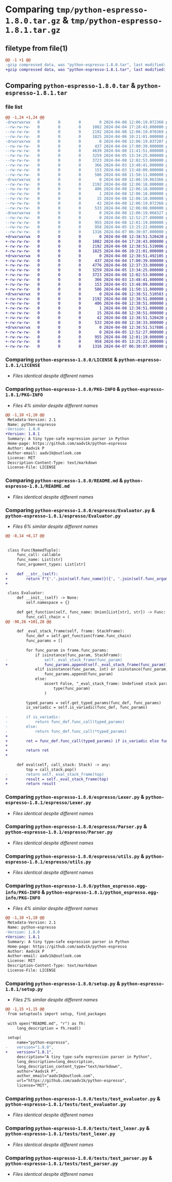 # Comparing `tmp/python-espresso-1.8.0.tar.gz` & `tmp/python-espresso-1.8.1.tar.gz`

## filetype from file(1)

```diff
@@ -1 +1 @@
-gzip compressed data, was "python-espresso-1.8.0.tar", last modified: Mon Apr  8 12:06:19 2024, max compression
+gzip compressed data, was "python-espresso-1.8.1.tar", last modified: Mon Apr  8 12:38:51 2024, max compression
```

## Comparing `python-espresso-1.8.0.tar` & `python-espresso-1.8.1.tar`

### file list

```diff
@@ -1,24 +1,24 @@
-drwxrwxrwx   0        0        0        0 2024-04-08 12:06:19.072368 python-espresso-1.8.0/
--rw-rw-rw-   0        0        0     1082 2024-04-04 17:28:43.000000 python-espresso-1.8.0/LICENSE
--rw-rw-rw-   0        0        0     2192 2024-04-08 12:06:19.070369 python-espresso-1.8.0/PKG-INFO
--rw-rw-rw-   0        0        0     1825 2024-04-06 10:21:01.000000 python-espresso-1.8.0/README.md
-drwxrwxrwx   0        0        0        0 2024-04-08 12:06:19.037207 python-espresso-1.8.0/espresso/
--rw-rw-rw-   0        0        0      437 2024-04-04 17:00:39.000000 python-espresso-1.8.0/espresso/Context.py
--rw-rw-rw-   0        0        0     4639 2024-04-08 11:41:51.000000 python-espresso-1.8.0/espresso/Evaluator.py
--rw-rw-rw-   0        0        0     3259 2024-04-05 13:34:25.000000 python-espresso-1.8.0/espresso/Lexer.py
--rw-rw-rw-   0        0        0     3723 2024-04-08 12:02:53.000000 python-espresso-1.8.0/espresso/Parser.py
--rw-rw-rw-   0        0        0      366 2024-04-03 13:48:41.000000 python-espresso-1.8.0/espresso/__init__.py
--rw-rw-rw-   0        0        0      153 2024-04-03 13:48:09.000000 python-espresso-1.8.0/espresso/exceptions.py
--rw-rw-rw-   0        0        0      586 2024-04-08 11:50:11.000000 python-espresso-1.8.0/espresso/utils.py
-drwxrwxrwx   0        0        0        0 2024-04-08 12:06:19.063366 python-espresso-1.8.0/python_espresso.egg-info/
--rw-rw-rw-   0        0        0     2192 2024-04-08 12:06:18.000000 python-espresso-1.8.0/python_espresso.egg-info/PKG-INFO
--rw-rw-rw-   0        0        0      406 2024-04-08 12:06:18.000000 python-espresso-1.8.0/python_espresso.egg-info/SOURCES.txt
--rw-rw-rw-   0        0        0        1 2024-04-08 12:06:18.000000 python-espresso-1.8.0/python_espresso.egg-info/dependency_links.txt
--rw-rw-rw-   0        0        0       15 2024-04-08 12:06:18.000000 python-espresso-1.8.0/python_espresso.egg-info/top_level.txt
--rw-rw-rw-   0        0        0       42 2024-04-08 12:06:19.072368 python-espresso-1.8.0/setup.cfg
--rw-rw-rw-   0        0        0      533 2024-04-08 12:06:08.000000 python-espresso-1.8.0/setup.py
-drwxrwxrwx   0        0        0        0 2024-04-08 12:06:19.068327 python-espresso-1.8.0/tests/
--rw-rw-rw-   0        0        0        0 2024-04-05 12:52:27.000000 python-espresso-1.8.0/tests/__init__.py
--rw-rw-rw-   0        0        0      955 2024-04-08 12:01:19.000000 python-espresso-1.8.0/tests/test_evaluator.py
--rw-rw-rw-   0        0        0      958 2024-04-05 13:25:22.000000 python-espresso-1.8.0/tests/test_lexer.py
--rw-rw-rw-   0        0        0     1316 2024-04-07 06:30:07.000000 python-espresso-1.8.0/tests/test_parser.py
+drwxrwxrwx   0        0        0        0 2024-04-08 12:38:51.520420 python-espresso-1.8.1/
+-rw-rw-rw-   0        0        0     1082 2024-04-04 17:28:43.000000 python-espresso-1.8.1/LICENSE
+-rw-rw-rw-   0        0        0     2192 2024-04-08 12:38:51.519006 python-espresso-1.8.1/PKG-INFO
+-rw-rw-rw-   0        0        0     1825 2024-04-06 10:21:01.000000 python-espresso-1.8.1/README.md
+drwxrwxrwx   0        0        0        0 2024-04-08 12:38:51.492105 python-espresso-1.8.1/espresso/
+-rw-rw-rw-   0        0        0      437 2024-04-04 17:00:39.000000 python-espresso-1.8.1/espresso/Context.py
+-rw-rw-rw-   0        0        0     4776 2024-04-08 12:37:33.000000 python-espresso-1.8.1/espresso/Evaluator.py
+-rw-rw-rw-   0        0        0     3259 2024-04-05 13:34:25.000000 python-espresso-1.8.1/espresso/Lexer.py
+-rw-rw-rw-   0        0        0     3723 2024-04-08 12:02:53.000000 python-espresso-1.8.1/espresso/Parser.py
+-rw-rw-rw-   0        0        0      366 2024-04-03 13:48:41.000000 python-espresso-1.8.1/espresso/__init__.py
+-rw-rw-rw-   0        0        0      153 2024-04-03 13:48:09.000000 python-espresso-1.8.1/espresso/exceptions.py
+-rw-rw-rw-   0        0        0      586 2024-04-08 11:50:11.000000 python-espresso-1.8.1/espresso/utils.py
+drwxrwxrwx   0        0        0        0 2024-04-08 12:38:51.510583 python-espresso-1.8.1/python_espresso.egg-info/
+-rw-rw-rw-   0        0        0     2192 2024-04-08 12:38:51.000000 python-espresso-1.8.1/python_espresso.egg-info/PKG-INFO
+-rw-rw-rw-   0        0        0      406 2024-04-08 12:38:51.000000 python-espresso-1.8.1/python_espresso.egg-info/SOURCES.txt
+-rw-rw-rw-   0        0        0        1 2024-04-08 12:38:51.000000 python-espresso-1.8.1/python_espresso.egg-info/dependency_links.txt
+-rw-rw-rw-   0        0        0       15 2024-04-08 12:38:51.000000 python-espresso-1.8.1/python_espresso.egg-info/top_level.txt
+-rw-rw-rw-   0        0        0       42 2024-04-08 12:38:51.520420 python-espresso-1.8.1/setup.cfg
+-rw-rw-rw-   0        0        0      533 2024-04-08 12:38:33.000000 python-espresso-1.8.1/setup.py
+drwxrwxrwx   0        0        0        0 2024-04-08 12:38:51.517886 python-espresso-1.8.1/tests/
+-rw-rw-rw-   0        0        0        0 2024-04-05 12:52:27.000000 python-espresso-1.8.1/tests/__init__.py
+-rw-rw-rw-   0        0        0      955 2024-04-08 12:01:19.000000 python-espresso-1.8.1/tests/test_evaluator.py
+-rw-rw-rw-   0        0        0      958 2024-04-05 13:25:22.000000 python-espresso-1.8.1/tests/test_lexer.py
+-rw-rw-rw-   0        0        0     1316 2024-04-07 06:30:07.000000 python-espresso-1.8.1/tests/test_parser.py
```

### Comparing `python-espresso-1.8.0/LICENSE` & `python-espresso-1.8.1/LICENSE`

 * *Files identical despite different names*

### Comparing `python-espresso-1.8.0/PKG-INFO` & `python-espresso-1.8.1/PKG-INFO`

 * *Files 4% similar despite different names*

```diff
@@ -1,10 +1,10 @@
 Metadata-Version: 2.1
 Name: python-espresso
-Version: 1.8.0
+Version: 1.8.1
 Summary: A tiny type-safe expression parser in Python
 Home-page: https://github.com/aadv1k/python-espresso
 Author: Aadvik P
 Author-email: aadv1k@outlook.com
 License: MIT
 Description-Content-Type: text/markdown
 License-File: LICENSE
```

### Comparing `python-espresso-1.8.0/README.md` & `python-espresso-1.8.1/README.md`

 * *Files identical despite different names*

### Comparing `python-espresso-1.8.0/espresso/Evaluator.py` & `python-espresso-1.8.1/espresso/Evaluator.py`

 * *Files 6% similar despite different names*

```diff
@@ -8,14 +8,17 @@
 
 
 class Func(NamedTuple):
     func_call: callable
     func_name: List[str]
     func_argument_types: List[str]
 
+    def __str__(self):
+        return f"{'.'.join(self.func_name)}({', '.join(self.func_argument_types)})"
+
 
 class Evaluator:
     def __init__(self) -> None:
         self.namespace = {}
 
     def get_function(self, func_name: Union[List[str], str]) -> Func:
         func_call_chain = (
@@ -98,26 +101,28 @@
 
     def _eval_stack_frame(self, frame: StackFrame):
         func_def = self.get_function(frame.func_chain)
         func_params = []
 
         for func_param in frame.func_params:
             if isinstance(func_param, StackFrame):
-                self._eval_stack_frame(func_param)
+                func_params.append(self._eval_stack_frame(func_param))
             elif isinstance(func_param, int) or isinstance(func_param, str):
                 func_params.append(func_param)
             else:
                 assert False, "_eval_stack_frame: Undefined stack param type {}".format(
                     type(func_param)
                 )
 
         typed_params = self.get_typed_params(func_def, func_params)
         is_variadic = self.is_variadic(func_def, func_params)
 
-        if is_variadic:
-            return func_def.func_call(typed_params)
-        else:
-            return func_def.func_call(*typed_params)
+
+        ret = func_def.func_call(typed_params) if is_variadic else func_def.func_call(*typed_params)
+
+        return ret
+
 
     def eval(self, call_stack: Stack) -> any:
         top = call_stack.pop()
-        return self._eval_stack_frame(top)
+        result = self._eval_stack_frame(top)
+        return result
```

### Comparing `python-espresso-1.8.0/espresso/Lexer.py` & `python-espresso-1.8.1/espresso/Lexer.py`

 * *Files identical despite different names*

### Comparing `python-espresso-1.8.0/espresso/Parser.py` & `python-espresso-1.8.1/espresso/Parser.py`

 * *Files identical despite different names*

### Comparing `python-espresso-1.8.0/espresso/utils.py` & `python-espresso-1.8.1/espresso/utils.py`

 * *Files identical despite different names*

### Comparing `python-espresso-1.8.0/python_espresso.egg-info/PKG-INFO` & `python-espresso-1.8.1/python_espresso.egg-info/PKG-INFO`

 * *Files 4% similar despite different names*

```diff
@@ -1,10 +1,10 @@
 Metadata-Version: 2.1
 Name: python-espresso
-Version: 1.8.0
+Version: 1.8.1
 Summary: A tiny type-safe expression parser in Python
 Home-page: https://github.com/aadv1k/python-espresso
 Author: Aadvik P
 Author-email: aadv1k@outlook.com
 License: MIT
 Description-Content-Type: text/markdown
 License-File: LICENSE
```

### Comparing `python-espresso-1.8.0/setup.py` & `python-espresso-1.8.1/setup.py`

 * *Files 2% similar despite different names*

```diff
@@ -1,15 +1,15 @@
 from setuptools import setup, find_packages
 
 with open("README.md", "r") as fh:
     long_description = fh.read()
 
 setup(
     name="python-espresso",
-    version="1.8.0",
+    version="1.8.1",
     description="A tiny type-safe expression parser in Python",
     long_description=long_description,
     long_description_content_type="text/markdown",
     author="Aadvik P",
     author_email="aadv1k@outlook.com",
     url="https://github.com/aadv1k/python-espresso",
     license="MIT",
```

### Comparing `python-espresso-1.8.0/tests/test_evaluator.py` & `python-espresso-1.8.1/tests/test_evaluator.py`

 * *Files identical despite different names*

### Comparing `python-espresso-1.8.0/tests/test_lexer.py` & `python-espresso-1.8.1/tests/test_lexer.py`

 * *Files identical despite different names*

### Comparing `python-espresso-1.8.0/tests/test_parser.py` & `python-espresso-1.8.1/tests/test_parser.py`

 * *Files identical despite different names*


